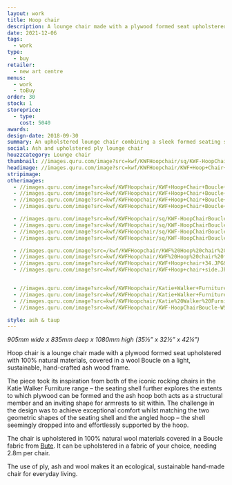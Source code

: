 ```yaml
---
layout: work
title: Hoop chair
description: A lounge chair made with a plywood formed seat upholstered with 100% natural materials, covered in a wool Boucle from Bute Fabrics on a light, sustainable, hand-crafted ash wood frame.
date: 2021-12-06
tags:
  - work
type:
  - buy
retailer:
  - new art centre
menus:
  - work
  - toBuy
order: 30
stock: 1
storeprice:
  - type:
    cost: 5040
awards:
design-date: 2018-09-30
summary: An upholstered lounge chair combining a sleek formed seating shell with a light ash wood frame.
social: Ash and upholstered ply lounge chair
houzzcategory: Lounge chair
thumbnail: //images.quru.com/image?src=kwf/KWFHoopchair/sq/KWF-HoopChairBoucle-WFsq.jpg&strip=1&width=175&height=175&strip=1
headimage: //images.quru.com/image?src=kwf/KWFHoopchair/KWF+Hoop+Chair+Boucle+on+blue.jpg&fill=auto&strip=1
stripimage:
otherimages:
  - //images.quru.com/image?src=kwf/KWFHoopchair/KWF+Hoop+Chair+Boucle+on+blue+front.jpg&fill=auto&strip=1
  - //images.quru.com/image?src=kwf/KWFHoopchair/KWF+Hoop+Chair+Boucle+on+blue+model.jpg&fill=auto&strip=1
  - //images.quru.com/image?src=kwf/KWFHoopchair/KWF+Hoop+Chair+Boucle+on+blue+side.jpg&fill=auto&strip=1
  - //images.quru.com/image?src=kwf/KWFHoopchair/KWF+Hoop+Chair+Boucle+on+blue+back+34.jpg&fill=auto&strip=

  - //images.quru.com/image?src=kwf/KWFHoopchair/sq/KWF-HoopChairBoucle-WBR34sq.jpg&flip=h&fill=auto&strip=1
  - //images.quru.com/image?src=kwf/KWFHoopchair/sq/KWF-HoopChairBoucle-WFsq.jpg&fill=auto&strip=1
  - //images.quru.com/image?src=kwf/KWFHoopchair/sq/KWF-HoopChairBoucle-WFL34sq.jpg&fill=auto&strip=1  
  - //images.quru.com/image?src=kwf/KWFHoopchair/sq/KWF-HoopChairBoucle-WBsq.jpg&fill=auto&strip=1

  - //images.quru.com/image?src=/kwf/KWFHoopchair/KWF%20Hoop%20chair%20back%2034.JPG&angle=90&top=0.1&bottom=0.9&fill=auto&strip=1
  - //images.quru.com/image?src=kwf/KWFHoopchair/KWF%20Hoop%20chair%20front.JPG&angle=90&top=0.1125&bottom=0.8875&fill=auto&strip=1
  - //images.quru.com/image?src=kwf/KWFHoopchair/KWF+Hoop+chair+34.JPG&top=0.13&bottom=0.9&angle=90&fill=auto&strip=1
  - //images.quru.com/image?src=kwf/KWFHoopchair/KWF+Hoop+chair+side.JPG&top=0.1&bottom=0.9&angle=90&fill=auto&strip=1


  - //images.quru.com/image?src=kwf/KWFHoopchair/Katie+Walker+Furniture+Hoop+chair+-+Boucle+back+pair.jpg
  - //images.quru.com/image?src=kwf/KWFHoopchair/Katie+Walker+Furniture+Hoop+chair+-+Boucle+main.jpg
  - //images.quru.com/image?src=kwf/KWFHoopchair/Katie%20Walker%20Furniture%20Hoop%20chair%20-%20Boucle%20single%20front.jpg&bottom=0.86875&top=0.19375&right=0.87097&strip=1
  - //images.quru.com/image?src=kwf/KWFHoopchair/KWF-HoopChairBoucle-WSet.jpg

style: ash & taup
---
```

_905mm wide x 835mm deep x 1080mm high (35&#8531;&rdquo; x 32&frac12;&rdquo; x 42&frac14;&rdquo;)_

Hoop chair is a lounge chair made with a plywood formed seat upholstered with 100% natural materials, covered in a wool Boucle on a light, sustainable, hand-crafted ash wood frame.

The piece took its inspiration from both of the iconic rocking chairs in the Katie Walker Furniture range – the seating shell further explores the extents to which plywood can be formed and the ash hoop both acts as a structural member and an inviting shape for armrests to sit within. The challenge in the design was to achieve exceptional comfort whilst matching the two geometric shapes of the seating shell and the angled hoop – the shell seemingly dropped into and effortlessly supported by the hoop.

The chair is upholstered in 100% natural wool materials covered in a Boucle fabric from [Bute](https://www.butefabricsltd.com/ "Bute Fabrics, Scotland"). It can be upholstered in a fabric of your choice, needing 2.8m per chair.

The use of ply, ash and wool makes it an ecological, sustainable hand-made chair for everyday living.
